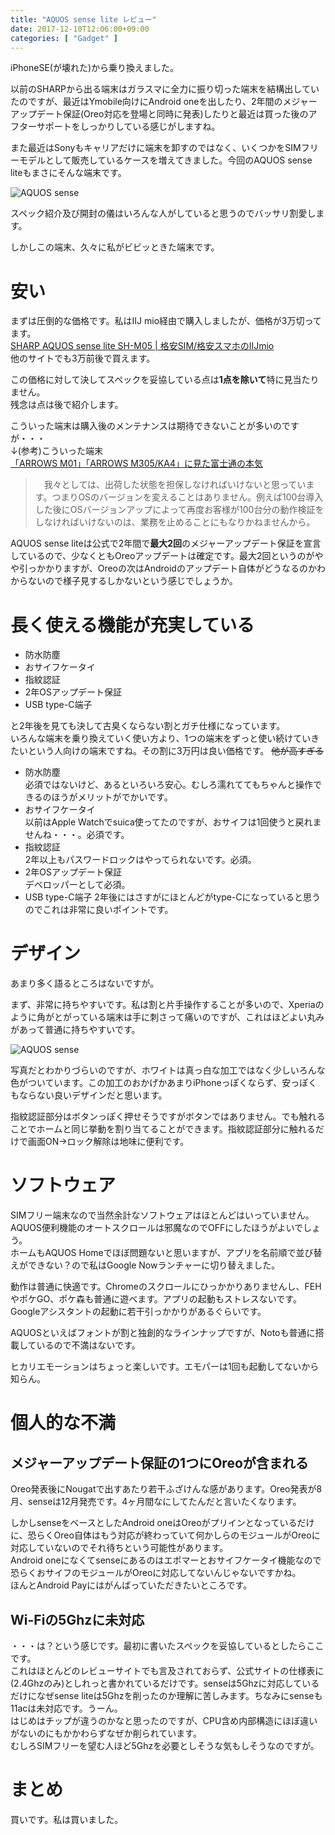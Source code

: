 ```yaml
---
title: "AQUOS sense lite レビュー"
date: 2017-12-10T12:06:00+09:00
categories: [ "Gadget" ]
---
```


iPhoneSE(が壊れた)から乗り換えました。

以前のSHARPから出る端末はガラスマに全力に振り切った端末を結構出していたのですが、最近はYmobile向けにAndroid oneを出したり、2年間のメジャーアップデート保証(Oreo対応を登場と同時に発表)したりと最近は買った後のアフターサポートをしっかりしている感じがしますね。

また最近はSonyもキャリアだけに端末を卸すのではなく、いくつかをSIMフリーモデルとして販売しているケースを増えてきました。今回のAQUOS sense liteもまさにそんな端末です。

![AQUOS sense](../../images/2017-12-10/sense.png)

スペック紹介及び開封の儀はいろんな人がしていると思うのでバッサリ割愛します。

しかしこの端末、久々に私がビビッときた端末です。

# 安い
まずは圧倒的な価格です。私はIIJ mio経由で購入しましたが、価格が3万切ってます。  
[SHARP AQUOS sense lite SH-M05 | 格安SIM/格安スマホのIIJmio](https://www.iijmio.jp/device/sharp/shm05.jsp)  
他のサイトでも3万前後で買えます。

この価格に対して決してスペックを妥協している点は**1点を除いて**特に見当たりません。  
残念は点は後で紹介します。

こういった端末は購入後のメンテナンスは期待できないことが多いのですが・・・  
↓(参考)こういった端末  
[「ARROWS M01」「ARROWS M305/KA4」に見た富士通の本気](https://k-tai.watch.impress.co.jp/docs/interview/694302.html)

> 　我々としては、出荷した状態を担保しなければいけないと思っています。つまりOSのバージョンを変えることはありません。例えば100台導入した後にOSバージョンアップによって再度お客様が100台分の動作検証をしなければいけないのは、業務を止めることにもなりかねませんから。

AQUOS sense liteは公式で2年間で**最大2回**のメジャーアップデート保証を宣言しているので、少なくともOreoアップデートは確定です。最大2回というのがやや引っかかりますが、Oreoの次はAndroidのアップデート自体がどうなるのかわからないので様子見するしかないという感じでしょうか。

# 長く使える機能が充実している
- 防水防塵
- おサイフケータイ
- 指紋認証
- 2年OSアップデート保証
- USB type-C端子

と2年後を見ても決して古臭くならない割とガチ仕様になっています。  
いろんな端末を乗り換えていく使い方より、1つの端末をずっと使い続けていきたいという人向けの端末ですね。その割に3万円は良い価格です。 ~~他が高すぎる~~

- 防水防塵  
  必須ではないけど、あるといろいろ安心。むしろ濡れててもちゃんと操作できるのほうがメリットがでかいです。
- おサイフケータイ  
  以前はApple Watchでsuica使ってたのですが、おサイフは1回使うと戻れませんね・・・。必須です。
- 指紋認証  
  2年以上もパスワードロックはやってられないです。必須。
- 2年OSアップデート保証  
  デベロッパーとして必須。
- USB type-C端子
  2年後にはさすがにほとんどがtype-Cになっていると思うのでこれは非常に良いポイントです。

# デザイン
あまり多く語るところはないですが。

まず、非常に持ちやすいです。私は割と片手操作することが多いので、Xperiaのように角がとがっている端末は手に刺さって痛いのですが、これはほどよい丸みがあって普通に持ちやすいです。

![AQUOS sense](../../images/2017-12-10/sense2.jpg)

写真だとわかりづらいのですが、ホワイトは真っ白な加工ではなく少しいろんな色がついています。この加工のおかげかあまりiPhoneっぽくならず、安っぽくもならない良いデザインだと思います。

指紋認証部分はボタンっぽく押せそうですがボタンではありません。でも触れることでホームと同じ挙動を割り当てることができます。指紋認証部分に触れるだけで画面ON->ロック解除は地味に便利です。

# ソフトウェア
SIMフリー端末なので当然余計なソフトウェアはほとんどはいっていません。AQUOS便利機能のオートスクロールは邪魔なのでOFFにしたほうがよいでしょう。  
ホームもAQUOS Homeでほぼ問題ないと思いますが、アプリを名前順で並び替えができない？ので私はGoogle Nowランチャーに切り替えました。

動作は普通に快適です。Chromeのスクロールにひっかかりありませんし、FEHやポケGO、ポケ森も普通に遊べます。アプリの起動もストレスないです。Googleアシスタントの起動に若干引っかかりがあるぐらいです。

AQUOSといえばフォントが割と独創的なラインナップですが、Notoも普通に搭載しているので不満はないです。

ヒカリエモーションはちょっと楽しいです。エモパーは1回も起動してないから知らん。

# 個人的な不満
## メジャーアップデート保証の1つにOreoが含まれる
Oreo発表後にNougatで出すあたり若干ふざけんな感があります。Oreo発表が8月、senseは12月発売です。4ヶ月間なにしてたんだと言いたくなります。

しかしsenseをベースとしたAndroid oneはOreoがプリインとなっているだけに、恐らくOreo自体はもう対応が終わっていて何かしらのモジュールがOreoに対応していないのでそれ待ちという可能性があります。  
Android oneになくてsenseにあるのはエポマーとおサイフケータイ機能なので恐らくおサイフのモジュールがOreoに対応してないんじゃないですかね。  
ほんとAndroid Payにはがんばっていただきたいところです。

## Wi-Fiの5Ghzに未対応
・・・は？という感じです。最初に書いたスペックを妥協しているとしたらここです。  
これはほとんどのレビューサイトでも言及されておらず、公式サイトの仕様表に(2.4Ghzのみ)としれっと書かれているだけです。senseは5Ghzに対応しているだけになぜsense liteは5Ghzを削ったのか理解に苦しみます。ちなみにsenseも11acは未対応です。うーん。  
はじめはチップが違うのかなと思ったのですが、CPU含め内部構造にほぼ違いがないのにもかかわらずなぜか削られています。  
むしろSIMフリーを望む人ほど5Ghzを必要としそうな気もしそうなのですが。

# まとめ
買いです。私は買いました。
